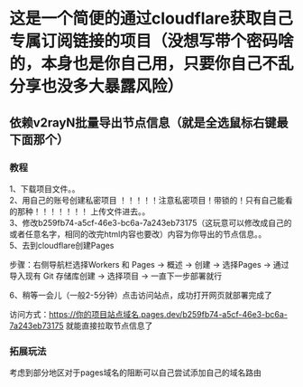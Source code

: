 # 这是一个简便的通过cloudflare获取自己专属订阅链接的项目（没想写带个密码啥的，本身也是你自己用，只要你自己不乱分享也没多大暴露风险）
## 依赖v2rayN批量导出节点信息（就是全选鼠标右键最下面那个）

### 教程
1、下载项目文件。。  
2、用自己的账号创建私密项目 ！！！！！注意私密项目！带锁的！只有自己能看的那种！！！！！！！ 上传文件进去。。  
3、修改b259fb74-a5cf-46e3-bc6a-7a243eb73175（这玩意可以修改成自己的或者任意名字，相同的改完html内容也要改）内容为你导出的节点信息。。  
5、去到cloudflare创建Pages  

步骤：右侧导航栏选择Workers 和 Pages → 概述 → 创建 → 选择Pages → 通过导入现有 Git 存储库创建 → 选择项目 → 一直下一步部署就行  

6、稍等一会儿（一般2-5分钟）点击访问站点，成功打开网页就部署完成了  

访问方式：https://你的项目站点域名.pages.dev/b259fb74-a5cf-46e3-bc6a-7a243eb73175 就能直接拉取节点信息了  


### 拓展玩法

考虑到部分地区对于pages域名的阻断可以自己尝试添加自己的域名路由
